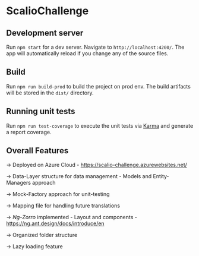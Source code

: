 # ScalioChallenge

## Development server

Run `npm start` for a dev server. Navigate to `http://localhost:4200/`. The app will automatically reload if you change any of the source files.

## Build

Run `npm run build-prod` to build the project on prod env. The build artifacts will be stored in the `dist/` directory.

## Running unit tests

Run `npm run test-coverage` to execute the unit tests via [Karma](https://karma-runner.github.io) and generate a report coverage.

## Overall Features

-> Deployed on Azure Cloud - https://scalio-challenge.azurewebsites.net/

-> Data-Layer structure for data management - Models and Entity-Managers approach

-> Mock-Factory approach for unit-testing

-> Mapping file for handling future translations

-> *Ng-Zorro* implemented - Layout and components - https://ng.ant.design/docs/introduce/en

-> Organized folder structure

-> Lazy loading feature
